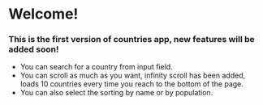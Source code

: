 # Welcome!

### This is the first version of countries app, new features will be added soon!
<ul>
<li> You can search for a country from input field. </li>
<li> You can scroll as much as you want, infinity scroll has been added, loads 10 countries every time you reach to the bottom of the page. </li>
<li> You can also select the sorting by name or by population. </li>
</ul>
